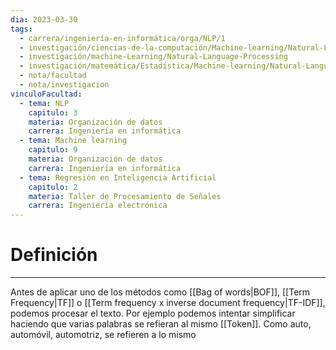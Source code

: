 ```yaml
---
dia: 2023-03-30
tags:
  - carrera/ingeniería-en-informática/orga/NLP/1
  - investigación/ciencias-de-la-computación/Machine-learning/Natural-Language-Processing
  - investigación/machine-Learning/Natural-Language-Processing
  - investigación/matemática/Estadística/Machine-learning/Natural-Language-Processing
  - nota/facultad
  - nota/investigacion
vinculoFacultad:
  - tema: NLP
    capitulo: 3
    materia: Organización de datos
    carrera: Ingeniería en informática
  - tema: Machine learning
    capitulo: 9
    materia: Organización de datos
    carrera: Ingeniería en informática
  - tema: Regresión en Inteligencia Artificial
    capitulo: 2
    materia: Taller de Procesamiento de Señales
    carrera: Ingeniería electrónica
---
```

# Definición
---
Antes de aplicar uno de los métodos como [[Bag of words|BOF]], [[Term Frequency|TF]] o [[Term frequency x inverse document frequency|TF-IDF]], podemos procesar el texto. Por ejemplo podemos intentar simplificar haciendo que varias palabras se refieran al mismo [[Token]]. Como auto, automóvil, automotriz, se refieren a lo mismo